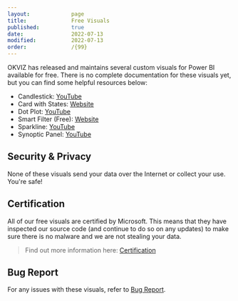 ```yaml
---
layout:             page
title:              Free Visuals
published:          true
date:               2022-07-13
modified:           2022-07-13
order:              /{99}
---
```


OKVIZ has released and maintains several custom visuals for Power BI available for free. There is no complete documentation for these visuals yet, but you can find some helpful resources below:

- Candlestick: [YouTube](https://www.youtube.com/watch?v=nT_18gyRxPo)
- Card with States: [Website](https://okviz.com/card-with-states/) 
- Dot Plot: [YouTube](https://www.youtube.com/watch?v=By16pX9KT40)
- Smart Filter (Free): [Website](https://okviz.com/smart-filter/) 
- Sparkline: [YouTube](https://www.youtube.com/watch?v=0m3Vnvso9tY)
- Synoptic Panel: [YouTube](https://www.youtube.com/watch?v=MYwNVCyZug0)

## Security & Privacy

None of these visuals send your data over the Internet or collect your use. You're safe!
## Certification

All of our free visuals are certified by Microsoft. This means that they have inspected our source code (and continue to do so on any updates) to make sure there is no malware and we are not stealing your data.  

> Find out more information here: [Certification](../get-started/certification.md)

## Bug Report

For any issues with these visuals, refer to [Bug Report](../issues/bugs.md).